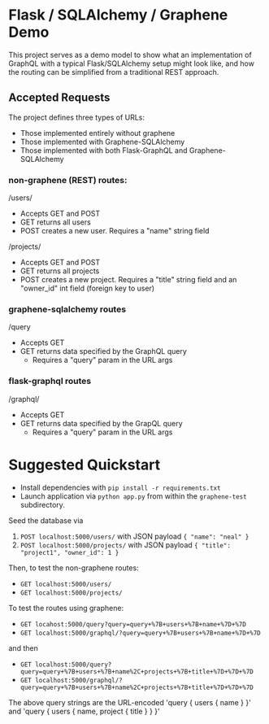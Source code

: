 # Flask / SQLAlchemy / Graphene Demo

This project serves as a demo model to show what an implementation of GraphQL
with a typical Flask/SQLAlchemy setup might look like, and how the routing
can be simplified from a traditional REST approach.


## Accepted Requests

The project defines three types of URLs:

- Those implemented entirely without graphene
- Those implemented with Graphene-SQLAlchemy
- Those implemented with both Flask-GraphQL and Graphene-SQLAlchemy


### non-graphene (REST) routes:

/users/
- Accepts GET and POST
- GET returns all users
- POST creates a new user. Requires a "name" string field


/projects/
- Accepts GET and POST
- GET returns all projects
- POST creates a new project. Requires a "title" string field and an "owner_id" int field (foreign key to user)



### graphene-sqlalchemy routes

/query
- Accepts GET
- GET returns data specified by the GraphQL query
    - Requires a "query" param in the URL args



### flask-graphql routes

/graphql/
- Accepts GET
- GET returns data specified by the GrapQL query
    - Requires a "query" param in the URL args




# Suggested Quickstart

- Install dependencies with `pip install -r requirements.txt`
- Launch application via `python app.py` from within the `graphene-test` subdirectory.


Seed the database via

1. `POST localhost:5000/users/` with JSON payload `{ "name": "neal" }`
2. `POST localhost:5000/projects/` with JSON payload `{ "title": "project1", "owner_id": 1 }`


Then, to test the non-graphene routes:

- `GET localhost:5000/users/`
- `GET localhost:5000/projects/`

To test the routes using graphene:

- `GET locahost:5000/query?query=query+%7B+users+%7B+name+%7D+%7D`
- `GET localhost:5000/graphql/?query=query+%7B+users+%7B+name+%7D+%7D`

and then

- `GET localhost:5000/query?query=query+%7B+users+%7B+name%2C+projects+%7B+title+%7D+%7D+%7D`
- `GET localhost:5000/graphql/?query=query+%7B+users+%7B+name%2C+projects+%7B+title+%7D+%7D+%7D`

The above query strings are the URL-encoded
'query { users { name } }' and 'query { users { name, project { title } } }'




